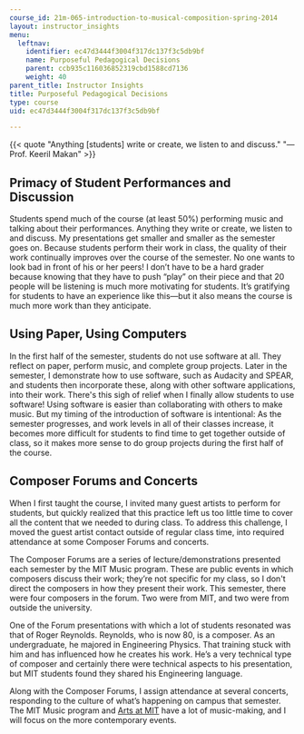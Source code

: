 ```yaml
---
course_id: 21m-065-introduction-to-musical-composition-spring-2014
layout: instructor_insights
menu:
  leftnav:
    identifier: ec47d3444f3004f317dc137f3c5db9bf
    name: Purposeful Pedagogical Decisions
    parent: ccb935c116036852319cbd1588cd7136
    weight: 40
parent_title: Instructor Insights
title: Purposeful Pedagogical Decisions
type: course
uid: ec47d3444f3004f317dc137f3c5db9bf

---
```


{{< quote "Anything [students] write or create, we listen to and discuss." "—Prof. Keeril Makan" >}}

Primacy of Student Performances and Discussion
----------------------------------------------

Students spend much of the course (at least 50%) performing music and talking about their performances. Anything they write or create, we listen to and discuss. My presentations get smaller and smaller as the semester goes on. Because students perform their work in class, the quality of their work continually improves over the course of the semester. No one wants to look bad in front of his or her peers! I don’t have to be a hard grader because knowing that they have to push “play” on their piece and that 20 people will be listening is much more motivating for students. It’s gratifying for students to have an experience like this—but it also means the course is much more work than they anticipate.

Using Paper, Using Computers
----------------------------

In the first half of the semester, students do not use software at all. They reflect on paper, perform music, and complete group projects. Later in the semester, I demonstrate how to use software, such as Audacity and SPEAR, and students then incorporate these, along with other software applications, into their work. There's this sigh of relief when I finally allow students to use software! Using software is easier than collaborating with others to make music. But my timing of the introduction of software is intentional: As the semester progresses, and work levels in all of their classes increase, it becomes more difficult for students to find time to get together outside of class, so it makes more sense to do group projects during the first half of the course.

Composer Forums and Concerts
----------------------------

When I first taught the course, I invited many guest artists to perform for students, but quickly realized that this practice left us too little time to cover all the content that we needed to during class. To address this challenge, I moved the guest artist contact outside of regular class time, into required attendance at some Composer Forums and concerts.

The Composer Forums are a series of lecture/demonstrations presented each semester by the MIT Music program. These are public events in which composers discuss their work; they’re not specific for my class, so I don't direct the composers in how they present their work. This semester, there were four composers in the forum. Two were from MIT, and two were from outside the university.

One of the Forum presentations with which a lot of students resonated was that of Roger Reynolds. Reynolds, who is now 80, is a composer. As an undergraduate, he majored in Engineering Physics. That training stuck with him and has influenced how he creates his work. He’s a very technical type of composer and certainly there were technical aspects to his presentation, but MIT students found they shared his Engineering language.

Along with the Composer Forums, I assign attendance at several concerts, responding to the culture of what’s happening on campus that semester. The MIT Music program and [Arts at MIT](http://arts.mit.edu/) have a lot of music-making, and I will focus on the more contemporary events.